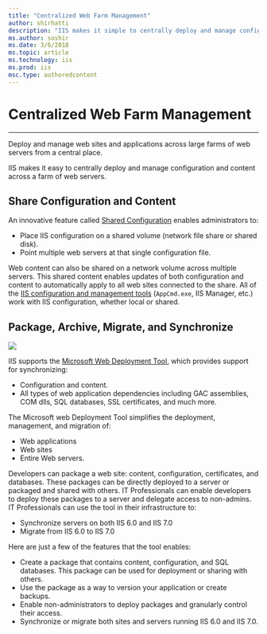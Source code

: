 ```yaml
---
title: "Centralized Web Farm Management"
author: shirhatti
description: "IIS makes it simple to centrally deploy and manage configuration and content across a farm of Web servers."
ms.author: soshir
ms.date: 3/6/2018
ms.topic: article
ms.technology: iis
ms.prod: iis
msc.type: authoredcontent
---
```


# Centralized Web Farm Management

-------------------------------

Deploy and manage web sites and applications across large farms of web servers from a central place.

IIS makes it easy to centrally deploy and manage configuration and content across a farm of web servers.

## Share Configuration and Content

An innovative feature called [Shared Configuration](/IIS/manage/managing-your-configuration-settings/shared-configuration_264) enables administrators to:

* Place IIS configuration on a shared volume (network file share or shared disk).
* Point multiple web servers at that single configuration file.

Web content can also be shared on a network volume across multiple servers. This shared content enables updates of both configuration and content to automatically apply to all web sites connected to the share. All of the [IIS configuration and management tools](powerful-admin-tools.md) (`AppCmd.exe`, IIS Manager, etc.) work with IIS configuration, whether local or shared.

## Package, Archive, Migrate, and Synchronize

 [![](centralized-web-farm-management/_static/ms-deploy-small.png)](centralized-web-farm-management/_static/ms-deploy-big.png) 

IIS supports the [Microsoft Web Deployment Tool](/iis/publish/using-web-deploy.md), which provides support for synchronizing:

* Configuration and content.
* All types of web application dependencies including GAC assemblies, COM dlls, SQL databases, SSL certificates, and much more.

The Microsoft web Deployment Tool simplifies the deployment, management, and migration of:

* Web applications
* Web sites
* Entire Web servers. 

Developers can package a web site: content, configuration, certificates, and databases. These packages can be directly deployed to a server or packaged and shared with others. IT Professionals can enable developers to deploy these packages to a server and delegate access to non-admins. IT Professionals can use the tool in their infrastructure to:

* Synchronize servers on both IIS 6.0 and IIS 7.0
* Migrate from IIS 6.0 to IIS 7.0

Here are just a few of the features that the tool enables:

* Create a package that contains content, configuration, and SQL databases. This package can be used for deployment or sharing with others.
* Use the package as a way to version your application or create backups.
* Enable non-administrators to deploy packages and granularly control their access.
* Synchronize or migrate both sites and servers running IIS 6.0 and IIS 7.0.
